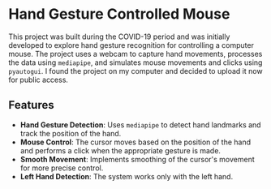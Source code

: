 # Hand Gesture Controlled Mouse

This project was built during the COVID-19 period and was initially developed to explore hand gesture recognition for controlling a computer mouse. The project uses a webcam to capture hand movements, processes the data using `mediapipe`, and simulates mouse movements and clicks using `pyautogui`. I found the project on my computer and decided to upload it now for public access.

## Features

- **Hand Gesture Detection**: Uses `mediapipe` to detect hand landmarks and track the position of the hand.
- **Mouse Control**: The cursor moves based on the position of the hand and performs a click when the appropriate gesture is made.
- **Smooth Movement**: Implements smoothing of the cursor's movement for more precise control.
- **Left Hand Detection**: The system works only with the left hand.

